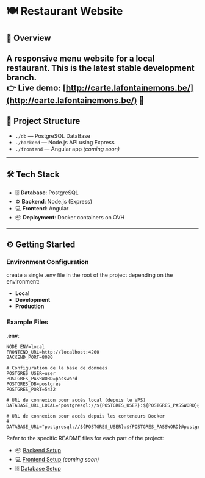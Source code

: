 # 🍽️ Restaurant Website

## 📝 Overview

A **responsive menu website** for a local restaurant.
This is the **latest stable development branch**.  
👉 Live demo: [http://carte.lafontainemons.be/](http://carte.lafontainemons.be/) 🔗
---

## 📁 Project Structure

- `./db` — PostgreSQL DataBase
- `./backend` — Node.js API using Express
- `./frontend` — Angular app *(coming soon)*

---

## 🛠️ Tech Stack

- 🗄️ **Database**: PostgreSQL
- ⚙️ **Backend**: Node.js (Express)
- 💻 **Frontend**: Angular
- 📦 **Deployment**: Docker containers on OVH

---

## ⚙️ Getting Started

### Environment Configuration

create a single .env file in the root of the project depending on the environment:

- **Local**
- **Development**
- **Production**

### Example Files

**.env**:
```
NODE_ENV=local
FRONTEND_URL=http://localhost:4200
BACKEND_PORT=8080

# Configuration de la base de données
POSTGRES_USER=user
POSTGRES_PASSWORD=password
POSTGRES_DB=postgres
POSTGRES_PORT=5432

# URL de connexion pour accès local (depuis le VPS)
DATABASE_URL_LOCAL="postgresql://${POSTGRES_USER}:${POSTGRES_PASSWORD}@localhost:${POSTGRES_PORT}/${POSTGRES_DB}"

# URL de connexion pour accès depuis les conteneurs Docker
# DATABASE_URL="postgresql://${POSTGRES_USER}:${POSTGRES_PASSWORD}@postgres:${POSTGRES_PORT}/${POSTGRES_DB}"
```

Refer to the specific README files for each part of the project:

- 📦 [Backend Setup](./backend/README.md)
- 💻 [Frontend Setup](./frontend/README.md) *(coming soon)*
- 🗄️ [Database Setup](./db/README.md)